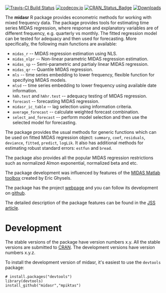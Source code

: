 [![Travis-CI Build Status](https://travis-ci.org/mpiktas/midasr.svg?branch=master)](https://travis-ci.org/mpiktas/midasr)
[![codecov.io](https://codecov.io/github/mpiktas/midasr/coverage.svg?branch=master)](https://codecov.io/github/mpiktas/midasr?branch=master)
[![CRAN_Status_Badge](https://www.r-pkg.org/badges/version/midasr)](https://cran.r-project.org/package=midasr
)
[![Downloads](https://cranlogs.r-pkg.org/badges/midasr)](https://www.r-pkg.org/pkg/midasr)

The **midasr** R package provides econometric methods for working with mixed frequency data. The package provides tools for estimating time series MIDAS regression, where response and explanatory variables are of different frequency, e.g. quarterly vs monthly. The fitted regression model can be tested for adequacy and then used for forecasting. More specifically, the following main functions are available:

  - ```midas_r``` -- MIDAS regression estimation using NLS.
  - ```midas_nlpr``` -- Non-linear parametric MIDAS regression estimation.
  - ```midas_sp``` -- Semi-parametric and partialy linear MIDAS regression.
  - ```midas_qr``` -- Quantile MIDAS regression.
  - ```mls``` -- time series embedding to lower frequency, flexible function for specifying MIDAS models.
  - ```mlsd``` -- time series embedding to lower frequency using available date information.
  - ```hAh.test``` and  ```hAhr.test``` -- adequacy testing of MIDAS regression.
  - ```forecast``` -- forecasting MIDAS regression.
  - ```midasr_ic_table``` -- lag selection using information criteria.
  - ```average_forecast``` -- calculate weighted forecast combination.
  - ```select_and_forecast``` -- perform model selection and then use the selected model for forecasting.

The package provides the usual methods for generic functions which can be used on fitted MIDAS regression object: ```summary```, ```coef```, ```residuals```, ```deviance```, ```fitted```, ```predict```, ```logLik```.  It also
has additional methods for estimating robust standard errors: ```estfun``` and ```bread```. 

The package also provides all the popular MIDAS regression restrictions such as normalized Almon exponential, normalized beta and etc. 

The package development was influenced by features of the [MIDAS Matlab toolbox][3] created by Eric Ghysels.

The package has the project [webpage][1] and you can follow its development on  [github][2]. 

The detailed description of the package features can be found in the [JSS article][4].  

# Development

The stable versions of the package have version numbers x.y. All the stable versions are submitted to [CRAN][5]. The development versions have version numbers x.y.z. 

To install the development version of midasr, it's easiest to use the `devtools` package:

    # install.packages("devtools")
    library(devtools)
    install_github("midasr","mpiktas")
    

[1]: https://mpiktas.github.io/midasr/
[2]: https://github.com/mpiktas/midasr
[3]: https://eghysels.web.unc.edu
[4]: https://www.jstatsoft.org/article/view/v072i04
[5]: https://cran.r-project.org/package=midasr
